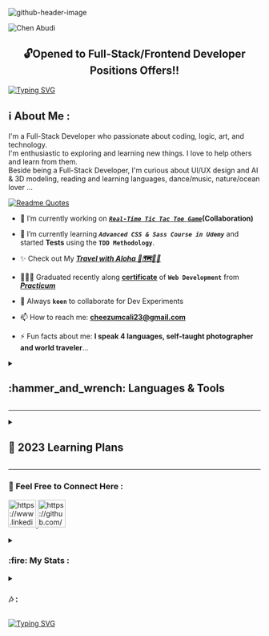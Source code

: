![github-header-image](https://user-images.githubusercontent.com/98914366/208881546-4762226f-7e53-4c50-89ab-02c449d1face.png)

<p align="left"> <img src="https://komarev.com/ghpvc/?username=chen-abudi&label=Profile%20views&color=0091ff&style=for-the-badge" alt="Chen Abudi" /></p>

<h2 align="center">🔓Opened to Full-Stack/Frontend Developer Positions Offers‼️</h2>

[![Typing SVG](https://readme-typing-svg.demolab.com?font=Fira+Code&pause=1000&width=660&lines=Aloha+%F0%9F%A4%99%F0%9F%8F%BD+Welcome+to+my+profile+!;Hope+you'll+enjoy+your+time+here+%F0%9F%99%8F%F0%9F%8F%BD;Go+check+my+Full-Stack+apps+down+below+%F0%9F%91%87%F0%9F%8F%BD;Feel+free+to+connect%2Fcontact+me++;I'm+open+to+collaborate+on+Frontend%2FFull-stack+projects)](https://git.io/typing-svg)

<h2 align="left">ℹ️ About Me :</h2>
<p align="left">I'm a Full-Stack Developer who passionate about coding, logic, art, and technology. <br> I'm enthusiastic to exploring and learning new things. I love to help others and learn from them. <br> Beside being a Full-Stack Developer, I'm curious about UI/UX design and AI & 3D modeling, reading and learning languages, dance/music, nature/ocean lover ... </p>

[![Readme Quotes](https://quotes-github-readme.vercel.app/api?type=Vertical&theme=light)](https://github.com/piyushsuthar/github-readme-quotes)

<!-- - 🔭 I’m currently working on **my Portfolio** and [***```Real Time Tic-Tac-Toe Game```***](https://github.com/Chen-Abudi/tic-tac-toe)**(Collaboration)** -->

- 🔭 I’m currently working on [***```Real-Time Tic Tac Toe Game```***](https://github.com/Chen-Abudi/tic-tac-toe)**(Collaboration)**

<!-- - 🌱 I’m currently learning **```Next.JS```**, **```Math```** and started **Tests** using the **```TDD Methodology```**. -->

- 🌱 I’m currently learning ***```Advanced CSS & Sass Course in Udemy```*** and started **Tests** using the **```TDD Methodology```**.

<!-- - ✨ Check out My [***Social Travel App🌎***](https://github.com/Chen-Abudi/react-around-api-full), [***News Explorer Service App📰🌐🗺️***](https://github.com/Chen-Abudi/news-explorer-frontend), [***Travel with Aloha 🌺🗺️***](https://travel-with-aloha.vercel.app/) -->

- ✨ Check out My [***Travel with Aloha 🌺🗺️🤙🏽***](https://travel-with-aloha.vercel.app/)

- 👩🏽‍🎓 Graduated recently along [**certificate**](https://github.com/Chen-Abudi/Chen-Abudi/files/10184229/Chen.Abudi.Certificate.pdf) of **```Web Development```** from [***Practicum***](https://www.practicum100.org/)

<!-- - 💬 You can ask me about **CSS3**, **HTML5**, **JavaScript**, **ReactJS**, **Designer/Editor tool (Lightroom, Photoshop, Figma)** -->

- 👯 Always **```keen```** to collaborate for Dev Experiments 

- 📫 How to reach me: **cheezumcali23@gmail.com**

- ⚡ Fun facts about me: **I speak 4 languages, self-taught photographer and world traveler**... 

<!-- - 📝 View my **```CV```** [**&#128073;&#127997;HERE**](https://drive.google.com/file/d/1pZSYACg2fal5ES5EodPxIOOvpLs208Lm/view?usp=sharing) -->

<details>
<summary><b><h2 align="left"> :hammer_and_wrench: Languages & Tools  </h2></b></summary><br/>

<p align="left"> <a href="https://www.w3schools.com/html/" target="_blank" rel="norefferer">
  <img src="https://cdn.jsdelivr.net/gh/devicons/devicon/icons/html5/html5-original-wordmark.svg" alt=HTML5 Icon width="65" height="65" /></a>
       <a href="https://www.w3schools.com/css/" target="_blank" rel="norefferer">
  <img src="https://cdn.jsdelivr.net/gh/devicons/devicon/icons/css3/css3-original-wordmark.svg" alt=CSS3 Icon width="65" height="65" /></a>
       <a href="https://www.w3schools.com/js/" target="_blank" rel="norefferer">
  <img src="https://cdn.jsdelivr.net/gh/devicons/devicon/icons/javascript/javascript-original.svg" alt=JavaScript Icon width="55" height="55" /></a>
       <a href="https://reactjs.org/" target="_blank" rel="norefferer">
  <img src="https://cdn.jsdelivr.net/gh/devicons/devicon/icons/react/react-original.svg" alt=ReactJS Icon width="55" height="55" /></a>
       <a href="https://sass-lang.com/" target="_blank" rel="norefferer">
  <img src="https://cdn.jsdelivr.net/gh/devicons/devicon/icons/sass/sass-original.svg" alt=Sass Icon width="55" height="55" /></a>
       <a href="https://nodejs.org/en/about/" target="_blank" rel="norefferer">
  <img src="https://cdn.jsdelivr.net/gh/devicons/devicon/icons/nodejs/nodejs-original-wordmark.svg" alt=Node.js Icon width="55" height="55" /></a>
       <a href="https://expressjs.com/" target="_blank" rel="norefferer">
  <img src="https://cdn.jsdelivr.net/gh/devicons/devicon/icons/express/express-original-wordmark.svg" alt=express.js Icon width="55" height="55" /></a>
      <a href="https://www.mongodb.com/" target="_blank" rel="norefferer">
  <img src="https://cdn.jsdelivr.net/gh/devicons/devicon/icons/mongodb/mongodb-original-wordmark.svg" alt=MongoDB Icon width="55" height="55" /></a>
      <a href="" target="_blank" rel="norefferer">
  <img src="https://cdn.jsdelivr.net/gh/devicons/devicon/icons/nginx/nginx-original.svg" alt=NGINX Icon width="55" height="55" /></a>
<!--     <a href="" target="_blank" rel="norefferer">
  <img src="https://cdn.jsdelivr.net/gh/devicons/devicon/icons/linux/linux-original.svg" alt=Linux Icon width="55" height="55" /></a>
     <a href="https://ubuntu.com/" target="_blank" rel="norefferer">
  <img src="https://cdn.jsdelivr.net/gh/devicons/devicon/icons/ubuntu/ubuntu-plain-wordmark.svg" alt=Ubuntu Icon width="55" height="55" /></a> -->
     <a href="https://cloud.google.com/" target="_blank" rel="norefferer">
  <img src="https://cdn.jsdelivr.net/gh/devicons/devicon/icons/googlecloud/googlecloud-original-wordmark.svg" alt=Google Cloud Icon width="95" height="95" align="center"/></a>
    <a href="https://www.figma.com/community" target="_blank" rel="norefferer">
  <img src="https://cdn.jsdelivr.net/gh/devicons/devicon/icons/figma/figma-original.svg" alt=Figma Icon width="55" height="55" /></a>
    <a href="https://webpack.js.org/" target="_blank" rel="norefferer">
  <img src="https://cdn.jsdelivr.net/gh/devicons/devicon/icons/webpack/webpack-original.svg" alt=Webpack Icon width="55" height="55" /></a>
    <a href="https://git-scm.com/" target="_blank" rel="norefferer">
  <img src="https://cdn.jsdelivr.net/gh/devicons/devicon/icons/git/git-original.svg" alt=Git Icon width="55" height="55" /></a>
    <a href="https://www.npmjs.com/" target="_blank" rel="norefferer">
  <img src="https://cdn.jsdelivr.net/gh/devicons/devicon/icons/npm/npm-original-wordmark.svg" alt=npm Icon width="55" height="55" />
    <a href="https://code.visualstudio.com/" target="_blank" rel="norefferer">
  <img src="https://cdn.jsdelivr.net/gh/devicons/devicon/icons/vscode/vscode-original.svg" alt=Visual Studio Icon width="55" height="55" /></a>
      <a href="https://yarnpkg.com/" target="_blank" rel="norefferer">
  <img src="https://cdn.jsdelivr.net/gh/devicons/devicon/icons/yarn/yarn-original-wordmark.svg" alt=Yarn Icon width="65" height="65" /></a></p>
  
  <summary><b><h2 align="left"> ➕ Additional Tools :</h2></b></summary>
  
  ![Adobe](https://img.shields.io/badge/adobe-%23FF0000.svg?style=for-the-badge&logo=adobe&logoColor=white)
  ![Adobe Lightroom](https://img.shields.io/badge/Adobe%20Lightroom-31A8FF.svg?style=for-the-badge&logo=Adobe%20Lightroom&logoColor=white)
  ![Adobe Lightroom Classic](https://img.shields.io/badge/Adobe%20Lightroom%20Classic-31A8FF.svg?style=for-the-badge&logo=Adobe%20Lightroom%20Classic&logoColor=white)
  ![Adobe Photoshop](https://img.shields.io/badge/adobe%20photoshop-%2331A8FF.svg?style=for-the-badge&logo=adobe%20photoshop&logoColor=white)
  ![Postman](https://img.shields.io/badge/Postman-FF6C37?style=for-the-badge&logo=postman&logoColor=white)
  ![JWT](https://img.shields.io/badge/JWT-black?style=for-the-badge&logo=JSON%20web%20tokens)
  ![Babel](https://img.shields.io/badge/Babel-F9DC3e?style=for-the-badge&logo=babel&logoColor=black)
  ![Eslint](https://img.shields.io/badge/eslint-3A33D1?style=for-the-badge&logo=eslint&logoColor=white)
  ![Notion](https://img.shields.io/badge/Notion-%23000000.svg?style=for-the-badge&logo=notion&logoColor=white)
  ![Trello](https://img.shields.io/badge/Trello-%23026AA7.svg?style=for-the-badge&logo=Trello&logoColor=white)
  ![Slack](https://img.shields.io/badge/Slack-4A154B?style=for-the-badge&logo=slack&logoColor=white)
  ![Canva](https://img.shields.io/badge/Canva-%2300C4CC.svg?&style=for-the-badge&logo=Canva&logoColor=white)
  ![CodeWars](https://img.shields.io/badge/Codewars-B1361E?style=for-the-badge&logo=Codewars&logoColor=white)
  ![Khan Academy](https://img.shields.io/badge/Khan%20Academy-14BF96?style=for-the-badge&logo=Khan%20Academy&logoColor=white)
  ![LeetCode](https://img.shields.io/badge/-LeetCode-FFA116?style=for-the-badge&logo=LeetCode&logoColor=black)
  ![Prettier](https://img.shields.io/badge/prettier-1A2C34?style=for-the-badge&logo=prettier&logoColor=F7BA3E)
  ![React Router](https://img.shields.io/badge/React_Router-CA4245?style=for-the-badge&logo=react-router&logoColor=white)
  ![Yarn](https://img.shields.io/badge/yarn-%232C8EBB.svg?style=for-the-badge&logo=yarn&logoColor=white)
  ![Vercel](https://img.shields.io/badge/vercel-%23000000.svg?style=for-the-badge&logo=vercel&logoColor=white)
  ![CodePen](https://img.shields.io/badge/CodePen-white?style=for-the-badge&logo=codepen&logoColor=black)
  ![Udemy](https://img.shields.io/badge/Udemy-A435F0?style=for-the-badge&logo=Udemy&logoColor=white)
  ![Discord](https://img.shields.io/badge/Discord-5865F2?style=for-the-badge&logo=discord&logoColor=white)
  ![Markdown](https://img.shields.io/badge/markdown-%23000000.svg?style=for-the-badge&logo=markdown&logoColor=white)
  </details>   
  
  ---
  
  <details>
  <summary><h2 align="left" font-family> 🎯 2023 Learning Plans </h2></summary>
   
| Programming Language | Libraries & Frameworks | Database Management | Open Source Software/ 3D 
|:--------|:------|:------------|:------------|
| [![TypeScript](https://img.shields.io/badge/TypeScript-007ACC?style=for-the-badge&logo=typescript&logoColor=white)](https://www.typescriptlang.org/) | [![NextJS](https://img.shields.io/badge/next.js-000000?style=for-the-badge&logo=nextdotjs&logoColor=white)](https://nextjs.org/) | [![PostgreSQL](https://img.shields.io/badge/PostgreSQL-316192?style=for-the-badge&logo=postgresql&logoColor=white)](https://www.postgresql.org/) | [![Blender/ 3D Animation](	https://img.shields.io/badge/blender-%23F5792A.svg?style=for-the-badge&logo=blender&logoColor=white)](https://www.blender.org/) |
| | [![Redux](https://img.shields.io/badge/Redux-593D88?style=for-the-badge&logo=redux&logoColor=white)](https://redux.js.org/) |  |
| | [![Tailwind](https://img.shields.io/badge/Tailwind_CSS-38B2AC?style=for-the-badge&logo=tailwind-css&logoColor=white)](https://tailwindcss.com/) |  |
|  | [![ThreeJS](https://img.shields.io/badge/ThreeJs-black?style=for-the-badge&logo=three.js&logoColor=white)](https://threejs.org/) | |
| | 
 
  </details>
  
   ---
   
  <h3 align="left">🔗 Feel Free to Connect Here :</h3>
  <p align="left">
  <a href="https://www.linkedin.com/in/chen-abudi/" target="blank">
    <img src="https://cdn.jsdelivr.net/gh/devicons/devicon/icons/linkedin/linkedin-original.svg" alt="https://www.linkedin.com/in/chen-abudi/" width="55" height="55" />
  </a>
  <a href="https://github.com/Chen-Abudi" target="blank"> 
    <img src="https://cdn.jsdelivr.net/gh/devicons/devicon/icons/github/github-original.svg" alt="https://github.com/Chen-Abudi" width="55" height="55" />
  </a>

  </p>
             
  <details>      
  <summary><h3 align="left"> :fire: My Stats : </h3></summary>
          
 [![Anurag's GitHub stats](https://github-readme-stats.vercel.app/api?username=chen-abudi&show_icons=true&theme=solarized-light)](https://github.com/anuraghazra/github-readme-stats)

 [![Top Langs](https://github-readme-stats.vercel.app/api/top-langs/?username=chen-abudi&layout=compact)](https://github.com/anuraghazra/github-readme-stats) 
 
 [![GitHub Streak](https://github-readme-streak-stats.herokuapp.com/?user=chen-abudi&theme=solarized-light)](https://git.io/streak-stats)
 
 [![trophy](https://github-profile-trophy.vercel.app/?username=chen-abudi&rank=S,AAA)](https://github.com/ryo-ma/github-profile-trophy)
  
 ![my-github-skyline](https://user-images.githubusercontent.com/98914366/219969353-ef5c055e-9b8f-40f7-bd80-2ecc3d8c52f2.png)
  

<!--  [![trophy](https://github-profile-trophy.vercel.app/?username=chen-abudi)](https://github.com/chen-abudi/github-profile-trophy) -->
 
</details>

<details>
  <summary><h3 align="left"> 🎶 : </h3></summary>
  
[![spotify-github-profile](https://spotify-github-profile.vercel.app/api/view?uid=315cmqf3p5iz2rek66bfwdtanf7q&cover_image=true&theme=novatorem&bar_color=3fc7d9&bar_color_cover=false)](https://github.com/kittinan/spotify-github-profile)

</details>
  
[![Typing SVG](https://readme-typing-svg.demolab.com?font=Fira+Code&weight=700&pause=1000&width=615&lines=Thank+you+for+stopping+by%2C+have+a+wonderful+day!+%F0%9F%8C%BA+)](https://git.io/typing-svg)
